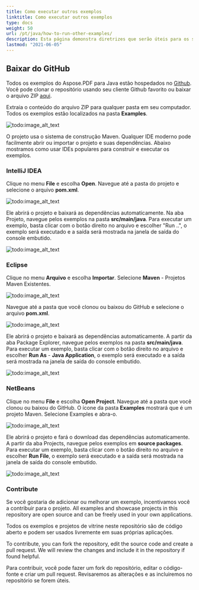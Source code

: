 ```yaml
---
title: Como executar outros exemplos
linktitle: Como executar outros exemplos
type: docs
weight: 50
url: /pt/java/how-to-run-other-examples/    
description: Esta página demonstra diretrizes que serão úteis para os seguintes requisitos antes de baixar e executar os exemplos.
lastmod: "2021-06-05"
---
```


## Baixar do GitHub

Todos os exemplos do Aspose.PDF para Java estão hospedados no [Github](https://github.com/aspose-pdf/Aspose.PDF-for-Java). Você pode clonar o repositório usando seu cliente Github favorito ou baixar o arquivo ZIP [aqui](https://github.com/aspose-pdf/Aspose.PDF-for-Java/archive/master.zip).

Extraia o conteúdo do arquivo ZIP para qualquer pasta em seu computador. Todos os exemplos estão localizados na pasta **Examples**.

![todo:image_alt_text](how-to-run-the-examples_1.png)

O projeto usa o sistema de construção Maven. Qualquer IDE moderno pode facilmente abrir ou importar o projeto e suas dependências. Abaixo mostramos como usar IDEs populares para construir e executar os exemplos.

### IntelliJ IDEA

Clique no menu **File** e escolha **Open**.
 Navegue até a pasta do projeto e selecione o arquivo **pom.xml**.

![todo:image_alt_text](how-to-run-the-examples_2.png)

Ele abrirá o projeto e baixará as dependências automaticamente. Na aba Projeto, navegue pelos exemplos na pasta **src/main/java**. Para executar um exemplo, basta clicar com o botão direito no arquivo e escolher "Run ..", o exemplo será executado e a saída será mostrada na janela de saída do console embutido.

![todo:image_alt_text](how-to-run-the-examples_3.png)

### Eclipse

Clique no menu **Arquivo** e escolha **Importar**. Selecione **Maven** - Projetos Maven Existentes.

![todo:image_alt_text](how-to-run-the-examples_4.png)

Navegue até a pasta que você clonou ou baixou do GitHub e selecione o arquivo **pom.xml**.

![todo:image_alt_text](how-to-run-the-examples_5.png)

Ele abrirá o projeto e baixará as dependências automaticamente. A partir da aba Package Explorer, navegue pelos exemplos na pasta **src/main/java**. Para executar um exemplo, basta clicar com o botão direito no arquivo e escolher **Run As** - **Java Application**, o exemplo será executado e a saída será mostrada na janela de saída do console embutido.

![todo:image_alt_text](how-to-run-the-examples_6.png)

### NetBeans

Clique no menu **File** e escolha **Open Project**. Navegue até a pasta que você clonou ou baixou do GitHub. O ícone da pasta **Examples** mostrará que é um projeto Maven. Selecione Examples e abra-o.

![todo:image_alt_text](how-to-run-the-examples_7.png)

Ele abrirá o projeto e fará o download das dependências automaticamente. A partir da aba Projects, navegue pelos exemplos em **source packages**. Para executar um exemplo, basta clicar com o botão direito no arquivo e escolher **Run File**, o exemplo será executado e a saída será mostrada na janela de saída do console embutido.

![todo:image_alt_text](how-to-run-the-examples_8.png)

### Contribute

Se você gostaria de adicionar ou melhorar um exemplo, incentivamos você a contribuir para o projeto. All examples and showcase projects in this repository are open source and can be freely used in your own applications.

Todos os exemplos e projetos de vitrine neste repositório são de código aberto e podem ser usados livremente em suas próprias aplicações.

To contribute, you can fork the repository, edit the source code and create a pull request. We will review the changes and include it in the repository if found helpful.

Para contribuir, você pode fazer um fork do repositório, editar o código-fonte e criar um pull request. Revisaremos as alterações e as incluiremos no repositório se forem úteis.